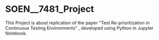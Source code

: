 # SOEN__7481_Project
This Project is about replication of the paper "Test Re-prioritization in Continuous Testing Environments" , developed using Python in Jupyter Notebook.
